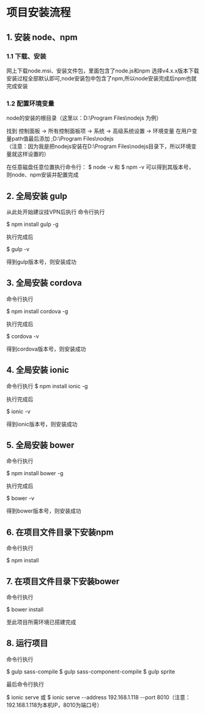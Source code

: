 # 项目安装流程

## 1. 安装 node、npm
### 1.1 下载、安装
网上下载node.msi、安装文件包，里面包含了node.js和npm
选择v4.x.x版本下载
安装过程全部默认即可,node安装包中包含了npm,所以node安装完成后npm也就完成安装

### 1.2 配置环境变量
node的安装的根目录（这里以：D:\Program Files\nodejs 为例）

找到 控制面板 -> 所有控制面板项 -> 系统 -> 高级系统设置 -> 环境变量
在用户变量path值最后添加  ;D:\Program Files\nodejs\
（注意：因为我是把nodejs安装在D:\Program Files\nodejs目录下，所以环境变量就这样设置的）

在任意磁盘任意位置执行命令行：
$ node -v 和 $ npm -v 
可以得到其版本号，则node、npm安装并配置完成 


## 2. 全局安装 gulp
从此处开始建议挂VPN后执行
命令行执行 

$ npm install gulp -g 

执行完成后 

$ gulp -v 

得到gulp版本号，则安装成功


## 3. 全局安装 cordova
命令行执行

$ npm install cordova -g

执行完成后 

$ cordova -v 

得到cordova版本号，则安装成功


## 4. 全局安装 ionic
命令行执行 
$ npm install ionic -g 

执行完成后

$ ionic -v 

得到ionic版本号，则安装成功


## 5. 全局安装 bower
命令行执行 

$ npm install bower -g

执行完成后 

$ bower -v 

得到bower版本号，则安装成功

## 6. 在项目文件目录下安装npm
命令行执行 

$ npm install 

## 7. 在项目文件目录下安装bower
命令行执行 

$ bower install 

至此项目所需环境已搭建完成

## 8. 运行项目
命令行执行 

$ gulp sass-compile 
$ gulp sass-component-compile
$ gulp sprite

最后命令行执行 

$ ionic serve 或 $ ionic serve --address 192.168.1.118 --port 8010（注意：192.168.1.118为本机IP，8010为端口号）




